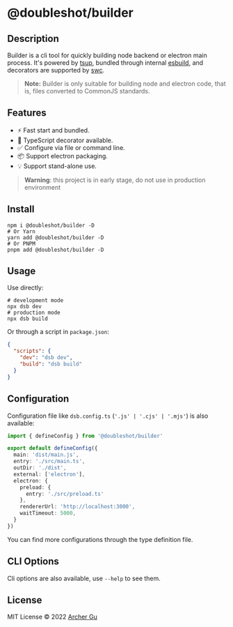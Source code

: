 # @doubleshot/builder

## Description
Builder is a cli tool for quickly building node backend or electron main process. It's powered by [tsup](https://tsup.egoist.sh/), bundled through internal [esbuild](https://esbuild.github.io/), and decorators are supported by [swc](https://swc.rs/).

> **Note:** Builder is only suitable for building node and electron code, that is, files converted to CommonJS standards.

## Features

- ⚡ Fast start and bundled.
- 💟 TypeScript decorator available.
- ✅ Configure via file or command line.
- 📦 Support electron packaging.
- 💡 Support stand-alone use.

> **Warning**: this project is in early stage, do not use in production environment

## Install

```shell
npm i @doubleshot/builder -D
# Or Yarn
yarn add @doubleshot/builder -D
# Or PNPM
pnpm add @doubleshot/builder -D
```

## Usage

Use directly: 
```shell
# development mode
npx dsb dev
# production mode
npx dsb build
```

Or through a script in `package.json`:
```json
{
  "scripts": {
    "dev": "dsb dev",
    "build": "dsb build"
  }
}
```
## Configuration

Configuration file like `dsb.config.ts` (`'.js' | '.cjs' | '.mjs'`) is also available:
```ts
import { defineConfig } from '@doubleshot/builder'

export default defineConfig({
  main: 'dist/main.js',
  entry: './src/main.ts',
  outDir: './dist',
  external: ['electron'],
  electron: {
    preload: {
      entry: './src/preload.ts'
    },
    rendererUrl: 'http://localhost:3000',
    waitTimeout: 5000,
  }
})
```
You can find more configurations through the type definition file.

## CLI Options

Cli options are also available, use `--help` to see them.

## License

MIT License © 2022 [Archer Gu](https://github.com/archergu)